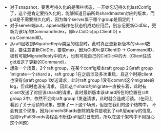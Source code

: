 * 对于snapshot，要思考持久化的是哪些状态，一开始忘记持久化lastConfig了，这个是肯定要持久化的，能够知道目前所处shardmaster对应的版本，而gid是不需要持久化的，因为每个server属于哪个group是固定的！
* 对于server端put，append操作在状态机成功应用后，别忘记更新CidDic，更新为该Op的CommandIndex，即kv.CidDic[op.ClientID] = op.CommandID。
* 从raft层收到MigratreReply类型的信息时，此时真正更新新版本的shard数据，要注意更新CidDic，要取max，因为CidDic是ClientID -> CommandID，极有可能MigrateReply中的大，也有可能自己的CidDic中的大（Client往该gid发送了更新的Command）。
* 想象一个场景，2个raft group，在某个config版本raft group 2向raft group 1migrate一个shard a，raft group 1在之后涉及多次重启，且这个时期client也没有向raft group 1发送请求，此时raft group 1没有commit这个migrate的log，但此时也没有请求，
因此这个shard的migrate一直被卡着，此时有client发送了对应该shard的请求，此时最新版本该shard所在的位置在raft group 3中，依然不会向raft group 1发送请求，此时就会造成活锁。（在网上看到了关于活锁的现象，想象了一下这个场景，但是在我们的这个结构中，
不会有这个现象，因为comeInShards删除的条件是收到了raft层apply的信息，否则tryPullShards协程会不断往raft层打日志的，所以在这个架构中不用担心这个问题）